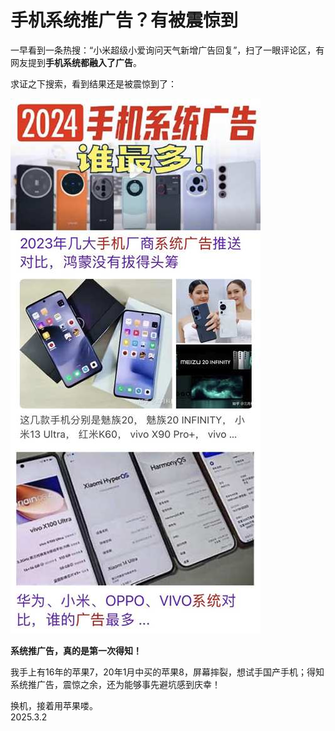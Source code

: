 # 手机系统推广告？有被震惊到
   
一早看到一条热搜：“小米超级小爱询问天气新增广告回复”，扫了一眼评论区，有网友提到**手机系统都融入了广告**。   
   
求证之下搜索，看到结果还是被震惊到了：   
   
![wtw_250302_01](..\Images\wtw_250302_01.jpg)   
   
**系统推广告，真的是第一次得知！**   
   
我手上有16年的苹果7，20年1月中买的苹果8，屏幕摔裂，想试手国产手机；得知系统推广告，震惊之余，还为能够事先避坑感到庆幸！   
   
换机，接着用苹果喽。   
2025.3.2
